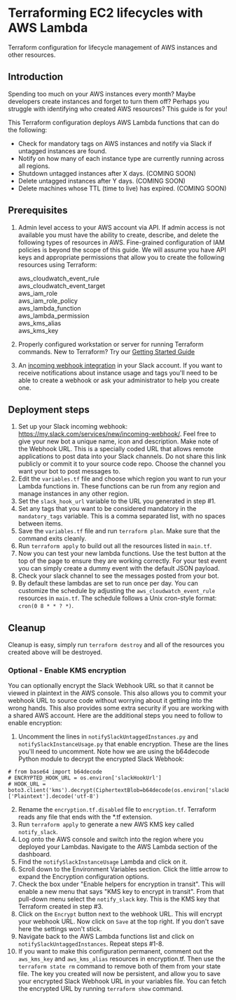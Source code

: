 # Terraforming EC2 lifecycles with AWS Lambda
Terraform configuration for lifecycle management of AWS instances and other resources.

## Introduction
Spending too much on your AWS instances every month?  Maybe developers create instances and forget to turn them off? Perhaps you struggle with identifying who created AWS resources? This guide is for you!

This Terraform configuration deploys AWS Lambda functions that can do the following:

 - Check for mandatory tags on AWS instances and notify via Slack if untagged instances are found.
 - Notify on how many of each instance type are currently running across all regions.
 - Shutdown untagged instances after X days. (COMING SOON)
 - Delete untagged instances after Y days. (COMING SOON)
 - Delete machines whose TTL (time to live) has expired. (COMING SOON)

## Prerequisites
1. Admin level access to your AWS account via API. If admin access is not available you must have the ability to create, describe, and delete the following types of resources in AWS. Fine-grained configuration of IAM policies is beyond the scope of this guide. We will assume you have API keys and appropriate permissions that allow you to create the following resources using Terraform:

    aws\_cloudwatch\_event\_rule  
    aws\_cloudwatch\_event\_target  
    aws\_iam\_role  
    aws\_iam\_role\_policy  
    aws\_lambda\_function  
    aws\_lambda\_permission  
    aws\_kms\_alias  
    aws\_kms\_key  

2. Properly configured workstation or server for running Terraform commands. New to Terraform? Try our [Getting Started Guide](https://www.terraform.io/intro/getting-started/install.html)

3. An [incoming webhook integration](https://api.slack.com/incoming-webhooks) in your Slack account. If you want to receive notifications about instance usage and tags you'll need to be able to create a webhook or ask your administrator to help you create one.

## Deployment steps
1. Set up your Slack incoming webhook: https://my.slack.com/services/new/incoming-webhook/. Feel free to give your new bot a unique name, icon and description. Make note of the Webhook URL. This is a specially coded URL that allows remote applications to post data into your Slack channels. Do not share this link publicly or commit it to your source code repo. Choose the channel you want your bot to post messages to.
2. Edit the `variables.tf` file and choose which region you want to run your Lambda functions in. These functions can be run from any region and manage instances in any other region.
3. Set the `slack_hook_url` variable to the URL you generated in step #1.
4. Set any tags that you want to be considered mandatory in the `mandatory_tags` variable. This is a comma separated list, with no spaces between items.
5. Save the `variables.tf` file and run `terraform plan`. Make sure that the command exits cleanly.
6. Run `terraform apply` to build out all the resources listed in `main.tf`.
7. Now you can test your new lambda functions. Use the test button at the top of the page to ensure they are working correctly. For your test event you can simply create a dummy event with the default JSON payload.
8. Check your slack channel to see the messages posted from your bot.
9. By default these lambdas are set to run once per day. You can customize the schedule by adjusting the `aws_cloudwatch_event_rule` resources in `main.tf`. The schedule follows a Unix cron-style format: `cron(0 8 * * ? *)`.

## Cleanup
Cleanup is easy, simply run `terraform destroy` and all of the resources you created above will be destroyed.

### Optional - Enable KMS encryption
You can optionally encrypt the Slack Webhook URL so that it cannot be viewed in plaintext in the AWS console. This also allows you to commit your webhook URL to source code without worrying about it getting into the wrong hands. This also provides some extra security if you are working with a shared AWS account. Here are the additional steps you need to follow to enable encryption:

1. Uncomment the lines in `notifySlackUntaggedInstances.py` and `notifySlackInstanceUsage.py` that enable encryption. These are the lines you'll need to uncomment. Note how we are using the b64decode Python module to decrypt the encrypted Slack Webhook:
```
# from base64 import b64decode
# ENCRYPTED_HOOK_URL = os.environ['slackHookUrl']
# HOOK_URL = boto3.client('kms').decrypt(CiphertextBlob=b64decode(os.environ['slackHookUrl']))['Plaintext'].decode('utf-8')
```
2. Rename the `encryption.tf.disabled` file to `encryption.tf`. Terraform reads any file that ends with the *.tf extension.
3. Run `terraform apply` to generate a new AWS KMS key called `notify_slack`.
4. Log onto the AWS console and switch into the region where you deployed your Lambdas. Navigate to the AWS Lambda section of the dashboard.
5. Find the `notifySlackInstanceUsage` Lambda and click on it.
6. Scroll down to the Environment Variables section. Click the little arrow to expand the Encryption configuration options.
7. Check the box under "Enable helpers for encryption in transit". This will enable a new menu that says "KMS key to encrypt in transit". From that pull-down menu select the `notify_slack` key. This is the KMS key that Terraform created in step #3.
8. Click on the `Encrypt` button next to the webhook URL. This will encrypt your webhook URL. Now click on `Save` at the top right. If you don't save here the settings won't stick.
9. Navigate back to the AWS Lambda functions list and click on `notifySlackUntaggedInstances`. Repeat steps #1-8.
10. If you want to make this configuration permanent, comment out the `aws_kms_key` and `aws_kms_alias` resources in encryption.tf. Then use the `terraform state rm` command to remove both of them from your state file. The key you created will now be persistent, and allow you to save your encrypted Slack Webhook URL in your variables file.  You can fetch the encrypted URL by running `terraform show` command.